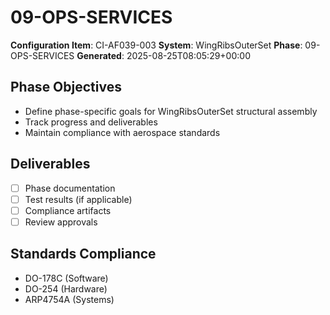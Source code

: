 # 09-OPS-SERVICES

**Configuration Item**: CI-AF039-003
**System**: WingRibsOuterSet
**Phase**: 09-OPS-SERVICES
**Generated**: 2025-08-25T08:05:29+00:00

## Phase Objectives
- Define phase-specific goals for WingRibsOuterSet structural assembly
- Track progress and deliverables
- Maintain compliance with aerospace standards

## Deliverables
- [ ] Phase documentation
- [ ] Test results (if applicable)
- [ ] Compliance artifacts
- [ ] Review approvals

## Standards Compliance
- DO-178C (Software)
- DO-254 (Hardware)
- ARP4754A (Systems)

